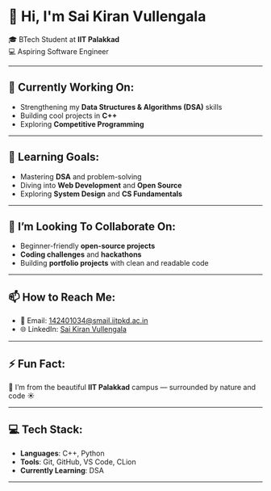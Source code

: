 # 👋 Hi, I'm Sai Kiran Vullengala

🎓 BTech Student at **IIT Palakkad**  
💻 Aspiring Software Engineer

---

## 🔭 Currently Working On:
- Strengthening my **Data Structures & Algorithms (DSA)** skills  
- Building cool projects in **C++**  
- Exploring **Competitive Programming**

---

## 🌱 Learning Goals:
- Mastering **DSA** and problem-solving  
- Diving into **Web Development** and **Open Source**  
- Exploring **System Design** and **CS Fundamentals**

---

## 👯 I’m Looking To Collaborate On:
- Beginner-friendly **open-source projects**  
- **Coding challenges** and **hackathons**  
- Building **portfolio projects** with clean and readable code

---

## 📫 How to Reach Me:
- 📧 Email: [142401034@smail.iitpkd.ac.in](mailto:142401034@smail.iitpkd.ac.in)  
- 🌐 LinkedIn: [Sai Kiran Vullengala](https://www.linkedin.com/in/sai-kiran-vullengala-20a407330/)

---

## ⚡ Fun Fact:
🌴 I’m from the beautiful **IIT Palakkad** campus — surrounded by nature and code ☀️

---

## 💻 Tech Stack:
- **Languages**: C++, Python  
- **Tools**: Git, GitHub, VS Code, CLion  
- **Currently Learning**: DSA

---

<!---
kiran-8287/kiran-8287 is a ✨ special ✨ repository because its `README.md` (this file) appears on your GitHub profile.
You can click the Preview link to take a look at your changes.
--->
